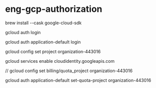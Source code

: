 # eng-gcp-authorization

brew install --cask google-cloud-sdk

gcloud auth login

gcloud auth application-default login

gcloud config set project organization-443016

gcloud services enable cloudidentity.googleapis.com

// gcloud config set billing/quota_project organization-443016

gcloud auth application-default set-quota-project organization-443016
